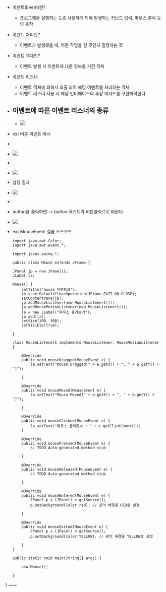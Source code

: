 
- 이벤트(Event)란?
	- 프로그램을 실행하는 도중 사용자에 의해 발생하는 키보드 입력, 마우스 클릭 등의 동작

- 이벤트 처리란?
	- 이벤트가 발생했을 때, 어떤 작업을 할 것인지 결정하는 것

- 이벤트 객체란?
	- 이벤트 발생 시 이벤트에 대한 정보를 가진 객체

- 이벤트 리스너
	- 이벤트 객체에 의해서 호출 되어 해당 이벤트를 처리하는 객체
	- 이벤트 리스너 사용 시 해당 인터페이스의 추상 메서드를 구현해야한다.

- 이벤트에 따른 이벤트 리스너의 종류
	- 
	- ![](https://i.imgur.com/ao8d86i.png)

- ex) 버튼 이벤트 예시
- 
- ![](https://i.imgur.com/n3BXczA.png)
- 
- ![](https://i.imgur.com/3KkgPOL.png)
- 실행 결과
- ![](https://i.imgur.com/PokD9sJ.png)
- 
- button을 클릭하면 -> button 텍스트가 버튼클릭으로 바뀐다.
- ![](https://i.imgur.com/4XsE75K.png)

- ex) MouseEvent 실습 소스코드
	~~~
	import java.awt.Color;
	import java.awt.event.*;

	import javax.swing.*;

	public class Mouse extends JFrame {

	JPanel jp = new JPanel();
	JLabel la;

	Mouse() {
		setTitle("mouse 이벤트창");
		this.setDefaultCloseOperation(JFrame.EXIT_ON_CLOSE);
		setContentPane(jp);
		jp.addMouseListener(new MouseListener1());
		jp.addMouseMotionListener(new MouseListener1());
		la = new JLabel("마우스 올려보기");
		jp.add(la);
		setSize(300, 300);
		setVisible(true);

	}

	class MouseListener1 implements MouseListener, MouseMotionListener {

		@Override
		public void mouseDragged(MouseEvent e) {
			la.setText("Mouse Dragged(" + e.getX() + ", " + e.getY() + ")");

		}

		@Override
		public void mouseMoved(MouseEvent e) {
			la.setText("Mouse Moved(" + e.getX() + ", " + e.getY() + ")");

		}

		@Override
		public void mouseClicked(MouseEvent e) {
			la.setText("마우스 클릭횟수 : " + e.getClickCount());
		}

		@Override
		public void mousePressed(MouseEvent e) {
			// TODO Auto-generated method stub

		}

		@Override
		public void mouseReleased(MouseEvent e) {
			// TODO Auto-generated method stub

		}

		@Override
		public void mouseEntered(MouseEvent e) {
			JPanel p = (JPanel) e.getSource();
			p.setBackground(Color.red); // 판의 배경을 RED로 설정

		}

		@Override
		public void mouseExited(MouseEvent e) {
			JPanel p = (JPanel) e.getSource();
			p.setBackground(Color.YELLOW); // 판의 배경을 YELLOW로 설정

		}
	}

	public static void main(String[] args) {

		new Mouse();

	}
}	~~~
